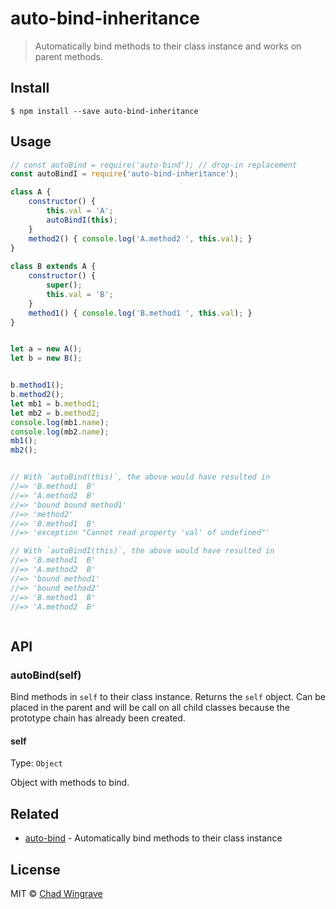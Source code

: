 # auto-bind-inheritance

> Automatically bind methods to their class instance and works on parent methods.


## Install

```
$ npm install --save auto-bind-inheritance
```


## Usage

```js
// const autoBind = require('auto-bind'); // drop-in replacement
const autoBindI = require('auto-bind-inheritance');

class A {
	constructor() {
		this.val = 'A';
		autoBindI(this);
	}
	method2() { console.log('A.method2 ', this.val); }
}
  
class B extends A {
	constructor() {
		super();
		this.val = 'B';
	}
	method1() { console.log('B.method1 ', this.val); }
}


let a = new A();
let b = new B();


b.method1();
b.method2();
let mb1 = b.method1;
let mb2 = b.method2;
console.log(mb1.name);
console.log(mb2.name);
mb1();
mb2();


// With `autoBind(this)`, the above would have resulted in
//=> 'B.method1  B'
//=> 'A.method2  B'
//=> 'bound bound method1'
//=> 'method2'
//=> 'B.method1  B'
//=> 'exception "Cannot read property 'val' of undefined"'

// With `autoBindI(this)`, the above would have resulted in
//=> 'B.method1  B'
//=> 'A.method2  B'
//=> 'bound method1'
//=> 'bound method2'
//=> 'B.method1  B'
//=> 'A.method2  B'



```


## API

### autoBind(self)

Bind methods in `self` to their class instance. Returns the `self` object. Can be placed in the parent and will be call on all child classes because the prototype chain has already been created.

#### self

Type: `Object`

Object with methods to bind.


## Related

- [auto-bind](https://github.com/sindresorhus/auto-bind) - Automatically bind methods to their class instance


## License

MIT © [Chad Wingrave](https://github.com/cwingrav)
